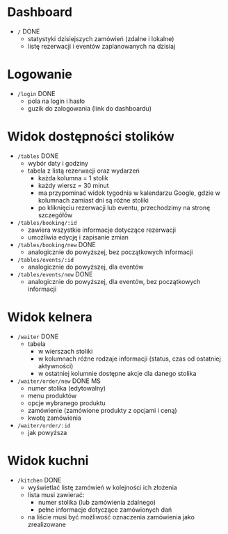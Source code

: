 # Dashboard

  - `/` DONE
    - statystyki dzisiejszych zamówień (zdalne i lokalne)
    - listę rezerwacji i eventów zaplanowanych na dzisiaj

# Logowanie

- `/login` DONE
  - pola na login i hasło
  - guzik do zalogowania (link do dashboardu)

# Widok dostępności stolików

- `/tables` DONE
  - wybór daty i godziny
  - tabela z listą rezerwacji oraz wydarzeń
    - każda kolumna = 1 stolik
    - każdy wiersz = 30 minut
    - ma przypominać widok tygodnia w kalendarzu Google, gdzie w kolumnach zamiast dni są różne stoliki
    - po kliknięciu rezerwacji lub eventu, przechodzimy na stronę szczegółów
- `/tables/booking/:id`
  - zawiera wszystkie informacje dotyczące rezerwacji
  - umożliwia edycję i zapisanie zmian
- `/tables/booking/new` DONE
  - analogicznie do powyższej, bez początkowych informacji
- `/tables/events/:id`
  - analogicznie do powyższej, dla eventów
- `/tables/events/new` DONE
  - analogicznie do powyższej, dla eventów, bez początkowych informacji

# Widok kelnera

- `/waiter` DONE
  - tabela
    - w wierszach stoliki
    - w kolumnach różne rodzaje informacji (status, czas od ostatniej aktywności)
    - w ostatniej kolumnie dostępne akcje dla danego stolika
- `/waiter/order/new` DONE MS
  - numer stolika (edytowalny)
  - menu produktów
  - opcje wybranego produktu
  - zamówienie (zamówione produkty z opcjami i ceną)
  - kwotę zamówienia
- `/waiter/order/:id`
  - jak powyższa

# Widok kuchni

- `/kitchen` DONE
  - wyświetlać listę zamówień w kolejności ich złożenia
  - lista musi zawierać:
    - numer stolika (lub zamówienia zdalnego)
    - pełne informacje dotyczące zamówionych dań
  - na liście musi być możliwość oznaczenia zamówienia jako zrealizowane

